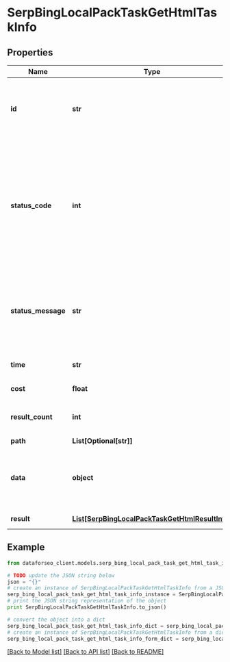 # SerpBingLocalPackTaskGetHtmlTaskInfo


## Properties

Name | Type | Description | Notes
------------ | ------------- | ------------- | -------------
**id** | **str** | task identifier unique task identifier in our system in the UUID format | [optional] 
**status_code** | **int** | status code of the task generated by DataForSEO, can be within the following range: 10000-60000 you can find the full list of the response codes here | [optional] 
**status_message** | **str** | informational message of the task you can find the full list of general informational messages here | [optional] 
**time** | **str** | execution time, seconds | [optional] 
**cost** | **float** | total tasks cost, USD | [optional] 
**result_count** | **int** | number of elements in the result array | [optional] 
**path** | **List[Optional[str]]** | URL path | [optional] 
**data** | **object** | contains the same parameters that you specified in the POST request | [optional] 
**result** | [**List[SerpBingLocalPackTaskGetHtmlResultInfo]**](SerpBingLocalPackTaskGetHtmlResultInfo.md) | array of results | [optional] 

## Example

```python
from dataforseo_client.models.serp_bing_local_pack_task_get_html_task_info import SerpBingLocalPackTaskGetHtmlTaskInfo

# TODO update the JSON string below
json = "{}"
# create an instance of SerpBingLocalPackTaskGetHtmlTaskInfo from a JSON string
serp_bing_local_pack_task_get_html_task_info_instance = SerpBingLocalPackTaskGetHtmlTaskInfo.from_json(json)
# print the JSON string representation of the object
print SerpBingLocalPackTaskGetHtmlTaskInfo.to_json()

# convert the object into a dict
serp_bing_local_pack_task_get_html_task_info_dict = serp_bing_local_pack_task_get_html_task_info_instance.to_dict()
# create an instance of SerpBingLocalPackTaskGetHtmlTaskInfo from a dict
serp_bing_local_pack_task_get_html_task_info_form_dict = serp_bing_local_pack_task_get_html_task_info.from_dict(serp_bing_local_pack_task_get_html_task_info_dict)
```
[[Back to Model list]](../README.md#documentation-for-models) [[Back to API list]](../README.md#documentation-for-api-endpoints) [[Back to README]](../README.md)


